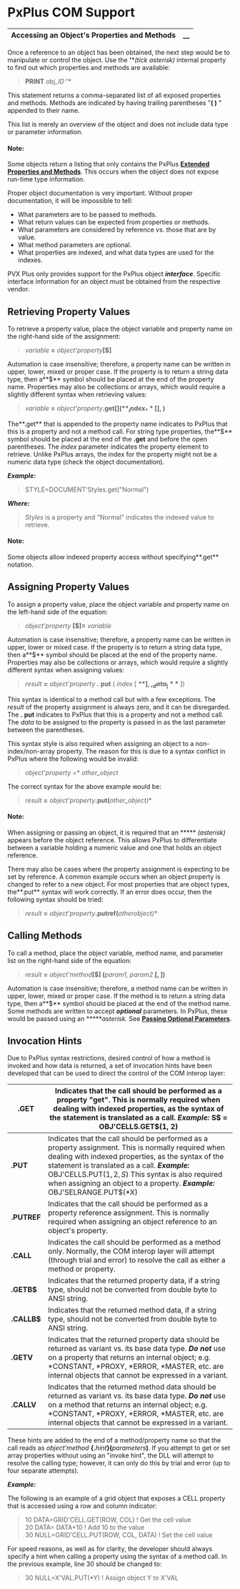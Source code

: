 # PxPlus COM Support   
  
**Accessing an Object's Properties and Methods** |  **__**  
---|---  
  
Once a reference to an object has been obtained, the next step would be to manipulate or control the object. Use the **'***_(tick asterisk)_ internal property to find out which properties and methods are available:

> **PRINT**  _obj_ID_ **'***

This statement returns a comma-separated list of all exposed properties and methods. Methods are indicated by having trailing parentheses "**( )** " appended to their name.

This list is merely an overview of the object and does not include data type or parameter information.

#### **Note:**  
Some objects return a listing that only contains the PxPlus **[Extended Properties and Methods](Extended%20Properties%20and%20Methods.md)**. This occurs when the object does not expose run-time type information.

Proper object documentation is very important. Without proper documentation, it will be impossible to tell:

  * What parameters are to be passed to methods.
  * What return values can be expected from properties or methods.
  * What parameters are considered by reference vs. those that are by value.
  * What method parameters are optional.
  * What properties are indexed, and what data types are used for the indexes.



PVX Plus only provides support for the PxPlus object **_interface_**. Specific interface information for an object must be obtained from the respective vendor.

## Retrieving Property Values

To retrieve a property value, place the object variable and property name on the right-hand side of the assignment:

> _variable_ **=**  _object'property_**[$]**

Automation is case insensitive; therefore, a property name can be written in upper, lower, mixed or proper case. If the property is to return a string data type, then a**$** symbol should be placed at the end of the property name. Properties may also be collections or arrays, which would require a slightly different syntax when retrieving values:

> _variable_ **=**  _object'property_**.get[$](**  _index_ **[$], )**

The**.get** that is appended to the property name indicates to PxPlus that this is a property and not a method call. For string type properties, the**$** symbol should be placed at the end of the **.get** and before the open parentheses. The _index_ parameter indicates the property element to retrieve. Unlike PxPlus arrays, the index for the property might not be a numeric data type (check the object documentation).

**_Example:_**

> STYLE=DOCUMENT'Styles.get("Normal")

**_Where:_**

> _Styles_ is a property and "Normal" indicates the indexed value to retrieve.

#### **Note:**  
Some objects allow indexed property access without specifying**.get** notation.

## Assigning Property Values

To assign a property value, place the object variable and property name on the left-hand side of the equation:

> _object'property_ **[$]=**  _variable_

Automation is case insensitive; therefore, a property name can be written in upper, lower or mixed case. If the property is to return a string data type, then a**$** symbol should be placed at the end of the property name. Properties may also be collections or arrays, which would require a slightly different syntax when assigning values:

> _result_ **=**  _object'property_ _**.**_ **put** ( _index_ [ **$** ], , _data_ [ **$** ])

This syntax is identical to a method call but with a few exceptions. The _result_ of the property assignment is always zero, and it can be disregarded. The **_._ put** indicates to PxPlus that this is a property and not a method call. The _data_ to be assigned to the property is passed in as the last parameter between the parentheses.

This syntax style is also required when assigning an object to a non-index/non-array property. The reason for this is due to a syntax conflict in PxPlus where the following would be invalid:

> _object'property_ =* _other_object_

The correct syntax for the above example would be:

> _result_ **=**  _object'property_**.put(***_other_object_**)**

#### **Note:**  
When assigning or passing an object, it is required that an *****  _(asterisk)_ appears before the object reference. This allows PxPlus to differentiate between a variable holding a numeric value and one that holds an object reference.

There may also be cases where the property assignment is expecting to be set by reference. A common example occurs when an object property is changed to refer to a new object. For most properties that are object types, the**.put** syntax will work correctly. If an error does occur, then the following syntax should be tried:

> _result_ **=**  _object'property_**.putref(***_otherobject_**)**

## Calling Methods

To call a method, place the object variable, method name, and parameter list on the right-hand side of the equation:

> _result_ **=**  _object'method_**[$] (**_param1,_  _param2_ **[, ])**

Automation is case insensitive; therefore, a method name can be written in upper, lower, mixed or proper case. If the method is to return a string data type, then a**$** symbol should be placed at the end of the method name. Some methods are written to accept **_optional_** parameters. In PxPlus, these would be passed using an *****_asterisk._ See **[Passing Optional Parameters](Advanced%20COM%20Usage.htm#Mark1)**.

## Invocation Hints

Due to PxPlus syntax restrictions, desired control of how a method is invoked and how data is returned, a set of invocation hints have been developed that can be used to direct the control of the COM interop layer:

**.GET** |  Indicates that the call should be performed as a property "get". This is normally required when dealing with indexed properties, as the syntax of the statement is translated as a call. **_Example:_** S$ = OBJ'CELLS.GET$(1, 2)  
---|---  
**.PUT** |  Indicates that the call should be performed as a property assignment. This is normally required when dealing with indexed properties, as the syntax of the statement is translated as a call. **_Example:_** OBJ'CELLS.PUT$(1, 2, S$) This syntax is also required when assigning an object to a property. **_Example:_** OBJ'SELRANGE.PUT$(*X)  
**.PUTREF** |  Indicates that the call should be performed as a property reference assignment. This is normally required when assigning an object reference to an object's property.  
**.CALL** |  Indicates the call should be performed as a method only. Normally, the COM interop layer will attempt (through trial and error) to resolve the call as either a method or property.  
**.GETB$** |  Indicates that the returned property data, if a string type, should not be converted from double byte to ANSI string.  
**.CALLB$** |  Indicates that the returned method data, if a string type, should not be converted from double byte to ANSI string.  
**.GETV** |  Indicates that the returned property data should be returned as variant vs. its base data type. **_Do not_** use on a property that returns an internal object; e.g. *CONSTANT, *PROXY, *ERROR, *MASTER, etc. are internal objects that cannot be expressed in a variant.  
**.CALLV** |  Indicates that the returned method data should be returned as variant vs. its base data type. **_Do not_** use on a method that returns an internal object; e.g. *CONSTANT, *PROXY, *ERROR, *MASTER, etc. are internal objects that cannot be expressed in a variant.  
  
These hints are added to the end of a method/property name so that the call reads as _object'method_ **{.**_hint_**}(**_parameters_**)**. If you attempt to get or set array properties without using an "invoke hint", the DLL will attempt to resolve the calling type; however, it can only do this by trial and error (up to four separate attempts).

**_Example:_**

The following is an example of a grid object that exposes a CELL property that is accessed using a row and column indicator:

> 10 DATA=GRID'CELL.GET(ROW, COL) ! Get the cell value  
>  20 DATA= DATA+10 ! Add 10 to the value  
>  30 NULL=GRID'CELL.PUT(ROW, COL, DATA) ! Set the cell value

For speed reasons, as well as for clarity, the developer should always specify a hint when calling a property using the syntax of a method call. In the previous example, line 30 should be changed to:

> 30 NULL=X'VAL.PUT(*Y) ! Assign object Y to X'VAL
